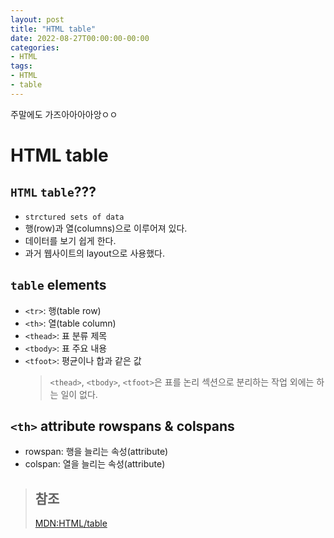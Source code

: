 ```yaml
---
layout: post
title: "HTML table"
date: 2022-08-27T00:00:00-00:00
categories:
- HTML
tags:
- HTML
- table
---
```

주말에도 가즈아아아아앙ㅇㅇ

# HTML table

## `HTML` `table`???
 - `strctured sets of data`
 - 행(row)과 열(columns)으로 이루어져 있다.
 - 데이터를 보기 쉽게 한다.
 - 과거 웹사이트의 layout으로 사용했다.

## `table` elements
- `<tr>`: 행(table row)
- `<th>`: 열(table column)
- `<thead>`: 표 분류 제목
- `<tbody>`: 표 주요 내용
- `<tfoot>`: 평균이나 합과 같은 값
  > `<thead>`, `<tbody>`, `<tfoot>`은 표를 논리 섹션으로 분리하는 작업 외에는 하는 일이 없다.

## `<th>` attribute rowspans & colspans
- rowspan: 행을 늘리는 속성(attribute)
- colspan: 열을 늘리는 속성(attribute)

> ## 참조
> [MDN:HTML/table](https://developer.mozilla.org/ko/docs/Web/HTML/Element/table)